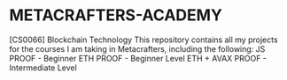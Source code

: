 # METACRAFTERS-ACADEMY
[CS0066] Blockchain Technology  This repository contains all my projects for the courses I am taking in Metacrafters, including the following:  JS PROOF - Beginner ETH PROOF - Beginner Level ETH + AVAX PROOF - Intermediate Level
